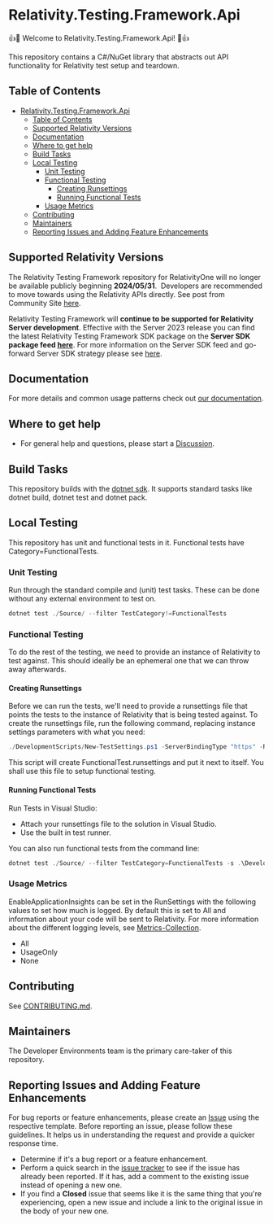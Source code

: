 # Relativity.Testing.Framework.Api

:+1::tada: Welcome to Relativity.Testing.Framework.Api! :tada::+1:

This repository contains a C#/NuGet library that abstracts out API functionality for Relativity test setup and teardown.

## Table of Contents

- [Relativity.Testing.Framework.Api](#relativitytestingframeworkapi)
  - [Table of Contents](#table-of-contents)
  - [Supported Relativity Versions](#supported-relativity-versions)
  - [Documentation](#documentation)
  - [Where to get help](#where-to-get-help)
  - [Build Tasks](#build-tasks)
  - [Local Testing](#local-testing)
    - [Unit Testing](#unit-testing)
    - [Functional Testing](#functional-testing)
      - [Creating Runsettings](#creating-runsettings)
      - [Running Functional Tests](#running-functional-tests)
    - [Usage Metrics](#usage-metrics)
  - [Contributing](#contributing)
  - [Maintainers](#maintainers)
  - [Reporting Issues and Adding Feature Enhancements](#reporting-issues-and-adding-feature-enhancements)

## Supported Relativity Versions

The Relativity Testing Framework repository for RelativityOne will no longer be available publicly beginning **2024/05/31**.  Developers are recommended to move towards using the Relativity APIs directly. See post from Community Site [here](https://community.relativity.com/s/feed/0D5Qi0000087STIKA2).

Relativity Testing Framework will **continue to be supported for Relativity Server development**. Effective with the Server 2023 release you can find the latest Relativity Testing Framework SDK package on the **Server SDK package feed [here](https://relativitypackageseastus.jfrog.io/ui/native/server-nuget-remote/)**. For more information on the Server SDK feed and go-forward Server SDK strategy please see [here](https://platform.relativity.com/Server2023/Content/What_s_new/Server_SDK_Changes.htm).

## Documentation

For more details and common usage patterns check out [our documentation](https://relativitydev.github.io/relativity.testing.framework.api/).

## Where to get help

- For general help and questions, please start a [Discussion](https://github.com/relativitydev/relativity.testing.framework.api/discussions).

## Build Tasks

This repository builds with the [dotnet sdk](https://dotnet.microsoft.com/download). It supports standard tasks like dotnet build, dotnet test and dotnet pack.

## Local Testing

This repository has unit and functional tests in it. Functional tests have Category=FunctionalTests.

### Unit Testing

Run through the standard compile and (unit) test tasks. These can be done without any external environment to test on.

```PowerShell
dotnet test ./Source/ --filter TestCategory!=FunctionalTests
```

### Functional Testing

To do the rest of the testing, we need to provide an instance of Relativity to test against.
This should ideally be an ephemeral one that we can throw away afterwards.

#### Creating Runsettings

Before we can run the tests, we'll need to provide a runsettings file that points the tests to the instance of Relativity that is being tested against.
To create the runsettings file, run the following command, replacing instance settings parameters with what you need:

```PowerShell
./DevelopmentScripts/New-TestSettings.ps1 -ServerBindingType "https" -RelativityHostAddress "YOUR_HOST_ADDRESS" -AdminUsername "YOUR_ADMIN_USERNAME" -AdminPassword "YOUR_ADMIN_PASSWORD"

```

This script will create FunctionalTest.runsettings and put it next to itself. You shall use this file to setup functional testing.

#### Running Functional Tests

Run Tests in Visual Studio:

- Attach your runsettings file to the solution in Visual Studio.
- Use the built in test runner.

You can also run functional tests from the command line:

```PowerShell
dotnet test ./Source/ --filter TestCategory=FunctionalTests -s .\DevelopmentScripts\FunctionalTest.runsettings

```

### Usage Metrics

EnableApplicationInsights can be set in the RunSettings with the following values to set how much is logged. By default this is set to All and information about your code will be sent to Relativity. For more information about the different logging levels, see [Metrics-Collection](https://relativitydev.github.io/relativity.testing.framework.api/articles/Metrics-Collection.html).

- All
- UsageOnly
- None

## Contributing

See [CONTRIBUTING.md](https://github.com/relativitydev/relativity.testing.framework.api/blob/master/CONTRIBUTING.md).

## Maintainers

The Developer Environments team is the primary care-taker of this repository.

## Reporting Issues and Adding Feature Enhancements

For bug reports or feature enhancements, please create an [Issue](https://github.com/relativitydev/relativity.testing.framework.api/issues) using the respective template. Before reporting an issue, please follow these guidelines. It helps us in understanding the request and provide a quicker response time.

- Determine if it's a bug report or a feature enhancement.
- Perform a quick search in the [issue tracker](https://github.com/relativitydev/relativity.testing.framework.api/issues) to see if the issue has already been reported. If it has, add a comment to the existing issue instead of opening a new one.
- If you find a **Closed** issue that seems like it is the same thing that you're experiencing, open a new issue and include a link to the original issue in the body of your new one.
